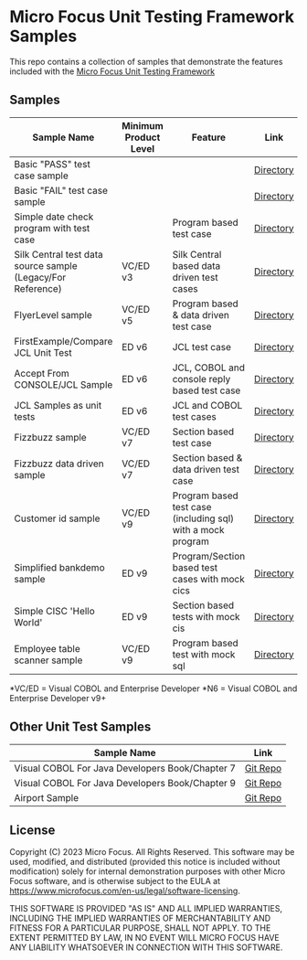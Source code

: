 # Micro Focus Unit Testing Framework Samples

This repo contains a collection of samples that demonstrate the features included with the [Micro Focus Unit Testing Framework](https://www.microfocus.com/documentation/enterprise-developer/ed80/ED-Eclipse/index.html?t=GUID-56868D50-F836-4FA3-9255-8BCE6F895D1B.html)


## Samples

| Sample Name                                                 | Minimum Product Level | Feature                                                     | Link                                    | JVM | .NET 6 v9+ | Community Edition |
| ----------------------------------------------------------- | --------------------- | ----------------------------------------------------------- | --------------------------------------- | --- | ---------- | ----------------- |
| Basic "PASS" test case sample                               |                       |                                                             | [Directory](MyFirstTest/)               | Yes | Yes        | Yes               |
| Basic "FAIL" test case sample                               |                       |                                                             | [Directory](MyFirstFail/)               | Yes | Yes        | Yes               |
| Simple date check program with test case                    |                       | Program based test case                                     | [Directory](DateCheck/)                 | Yes | Yes        | Yes               |
| Silk Central test data source sample (Legacy/For Reference) | VC/ED v3              | Silk Central based data driven test cases                   | [Directory](SilkCentral-Sample/)        | --  | --         | --                |
| FlyerLevel sample                                           | VC/ED v5              | Program based & data driven test case                       | [Directory](FlyerLevel/)                | Yes | Yes        | Yes               |
| FirstExample/Compare JCL Unit Test                          | ED v6                 | JCL test case                                               | [Directory](ed_jcl_sample/)             | --  | --         | No                |
| Accept From CONSOLE/JCL Sample                              | ED v6                 | JCL, COBOL and console reply based test case                | [Directory](ed_jcl_cobol_reply/)        | --  | --         | No                |
| JCL Samples as unit tests                                   | ED v6                 | JCL and COBOL test cases                                    | [Directory](ed_jcl_cobol_examples/)     | --  | --         | No                |
| Fizzbuzz sample                                             | VC/ED v7              | Section based test case                                     | [Directory](mfupp_fizzbuzz/)            | Yes | Yes        | Yes               |
| Fizzbuzz data driven sample                                 | VC/ED v7              | Section based & data driven test case                       | [Directory](mfupp_fizzbuzz_dd/)         | Yes | Yes        | Yes               |
| Customer id sample                                          | VC/ED v9              | Program based test case (including sql) with a mock program | [Directory](mfupp_getCustomerId/)       |     |            | No                |
| Simplified bankdemo sample                                  | ED v9                 | Program/Section based test cases with mock cics             | [Directory](mfupp_bankdemo/)            | --  | --         | No                |
| Simple CISC 'Hello World'                                   | ED v9                 | Section based tests with mock cis                           | [Directory](mfupp_cics_hello/)          | --  | --         | No                |
| Employee table scanner sample                               | VC/ED v9              | Program based test with mock sql                            | [Directory](mfupp_scan_employee_table/) |     |            | No                |

*VC/ED = Visual COBOL and Enterprise Developer
*N6 = Visual COBOL and Enterprise Developer v9+

## Other Unit Test Samples

| Sample Name                                     | Link                                                                                                            |
| ----------------------------------------------- | --------------------------------------------------------------------------------------------------------------- |
| Visual COBOL For Java Developers Book/Chapter 7 | [Git Repo](https://github.com/MicroFocus/visual-cobol-for-java-developers-book/tree/master/chapter-07/MFUnit)   |
| Visual COBOL For Java Developers Book/Chapter 9 | [Git Repo](https://github.com/MicroFocus/visual-cobol-for-java-developers-book/tree/master/chapter-09/complete) |
| Airport Sample                                  | [Git Repo](https://github.com/MicroFocus/Airport-Sample)                                                        |


## License
Copyright (C) 2023 Micro Focus. All Rights Reserved. This software may be used, modified, and distributed (provided this notice is included without modification) solely for internal demonstration purposes with other Micro Focus software, and is otherwise subject to the EULA at https://www.microfocus.com/en-us/legal/software-licensing.

THIS SOFTWARE IS PROVIDED "AS IS" AND ALL IMPLIED WARRANTIES, INCLUDING THE IMPLIED WARRANTIES OF MERCHANTABILITY AND FITNESS FOR A PARTICULAR PURPOSE, SHALL NOT APPLY. TO THE EXTENT PERMITTED BY LAW, IN NO EVENT WILL MICRO FOCUS HAVE ANY LIABILITY WHATSOEVER IN CONNECTION WITH THIS SOFTWARE.